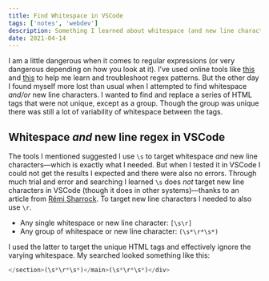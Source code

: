 ```yaml
---
title: Find Whitespace in VSCode
tags: ['notes', 'webdev']
description: Something I learned about whitespace (and new line character) regex search in VSCode.
date: 2021-04-14
---
```

I am a little dangerous when it comes to regular expressions (or very dangerous depending on how you look at it). I’ve used online tools like [this](https://regex101.com/) and [this](https://regexr.com/) to help me learn and troubleshoot regex patterns. But the other day I found myself more lost than usual when I attempted to find whitespace _and/or_ new line characters. I wanted to find and replace a series of HTML tags that were not unique, except as a group. Though the group was unique there was still a lot of variability of whitespace  between the tags. 

## Whitespace _and_ new line regex in VSCode
The tools I mentioned suggested I use `\s` to target whitespace _and_ new line characters—which is exactly what I needed. But when I tested it in VSCode I could not get the results I expected and there were also no errors. Through much trial and error and searching I learned  `\s` does _not_ target new line characters in VSCode (though it does in other systems)—thanks to an article from [Rémi Sharrock](https://remisharrock.fr/post/regex-search-and-replace-visual-studio-code/). To target new line characters I needed to also use `\r`. 
 - Any single whitespace or new line character: `[\s\r]`
 - Any group of whitespace or new line character: `(\s*\r*\s*)`

I used the latter to target the unique HTML tags and effectively ignore the varying whitespace. My searched looked something like this:
``` javascript
</section>(\s*\r*\s*)</main>(\s*\r*\s*)</div>
```